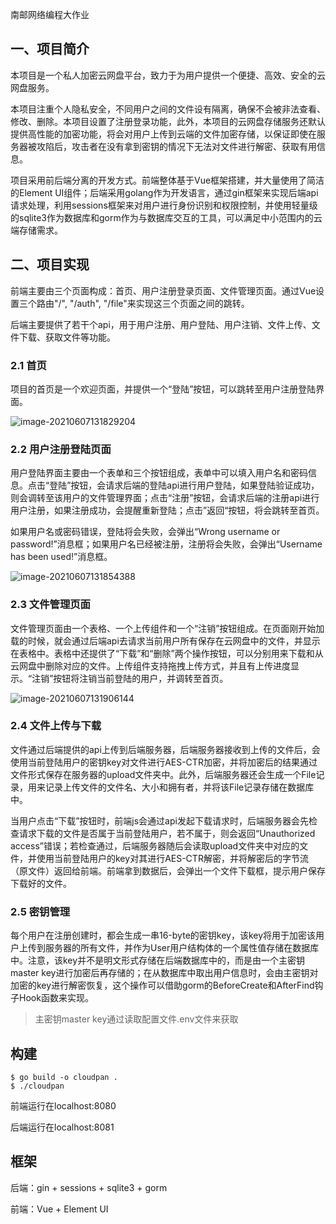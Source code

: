 南邮网络编程大作业

## 一、项目简介

本项目是一个私人加密云网盘平台，致力于为用户提供一个便捷、高效、安全的云网盘服务。

本项目注重个人隐私安全，不同用户之间的文件设有隔离，确保不会被非法查看、修改、删除。本项目设置了注册登录功能，此外，本项目的云网盘存储服务还默认提供高性能的加密功能，将会对用户上传到云端的文件加密存储，以保证即使在服务器被攻陷后，攻击者在没有拿到密钥的情况下无法对文件进行解密、获取有用信息。

项目采用前后端分离的开发方式。前端整体基于Vue框架搭建，并大量使用了简洁的Element UI组件；后端采用golang作为开发语言，通过gin框架来实现后端api请求处理，利用sessions框架来对用户进行身份识别和权限控制，并使用轻量级的sqlite3作为数据库和gorm作为与数据库交互的工具，可以满足中小范围内的云端存储需求。

## 二、项目实现

前端主要由三个页面构成：首页、用户注册登录页面、文件管理页面。通过Vue设置三个路由"/", "/auth", "/file"来实现这三个页面之间的跳转。

后端主要提供了若干个api，用于用户注册、用户登陆、用户注销、文件上传、文件下载、获取文件等功能。

### 2.1 首页

项目的首页是一个欢迎页面，并提供一个“登陆”按钮，可以跳转至用户注册登陆界面。

![image-20210607131829204](https://soreatu-1300077947.cos.ap-nanjing.myqcloud.com/uPic/image-20210607131829204.png)

### 2.2 用户注册登陆页面

用户登陆界面主要由一个表单和三个按钮组成，表单中可以填入用户名和密码信息。点击“登陆”按钮，会请求后端的登陆api进行用户登陆，如果登陆验证成功，则会调转至该用户的文件管理界面；点击“注册”按钮，会请求后端的注册api进行用户注册，如果注册成功，会提醒重新登陆；点击”返回“按钮，将会跳转至首页。

如果用户名或密码错误，登陆将会失败，会弹出“Wrong username or password!”消息框；如果用户名已经被注册，注册将会失败，会弹出“Username has been used!”消息框。

![image-20210607131854388](https://soreatu-1300077947.cos.ap-nanjing.myqcloud.com/uPic/image-20210607131854388.png)

### 2.3 文件管理页面

文件管理页面由一个表格、一个上传组件和一个“注销”按钮组成。在页面刚开始加载的时候，就会通过后端api去请求当前用户所有保存在云网盘中的文件，并显示在表格中。表格中还提供了“下载”和“删除”两个操作按钮，可以分别用来下载和从云网盘中删除对应的文件。上传组件支持拖拽上传方式，并且有上传进度显示。“注销”按钮将注销当前登陆的用户，并调转至首页。

![image-20210607131906144](https://soreatu-1300077947.cos.ap-nanjing.myqcloud.com/uPic/image-20210607131906144.png)



### 2.4 文件上传与下载

文件通过后端提供的api上传到后端服务器，后端服务器接收到上传的文件后，会使用当前登陆用户的密钥key对文件进行AES-CTR加密，并将加密后的结果通过文件形式保存在服务器的upload文件夹中。此外，后端服务器还会生成一个File记录，用来记录上传文件的文件名、大小和拥有者，并将该File记录存储在数据库中。

当用户点击“下载”按钮时，前端js会通过api发起下载请求时，后端服务器会先检查请求下载的文件是否属于当前登陆用户，若不属于，则会返回“Unauthorized access”错误；若检查通过，后端服务器随后会读取upload文件夹中对应的文件，并使用当前登陆用户的key对其进行AES-CTR解密，并将解密后的字节流（原文件）返回给前端。前端拿到数据后，会弹出一个文件下载框，提示用户保存下载好的文件。

### 2.5 密钥管理

每个用户在注册创建时，都会生成一串16-byte的密钥key，该key将用于加密该用户上传到服务器的所有文件，并作为User用户结构体的一个属性值存储在数据库中。注意，该key并不是明文形式存储在后端数据库中的，而是由一个主密钥master key进行加密后再存储的；在从数据库中取出用户信息时，会由主密钥对加密的key进行解密恢复，这个操作可以借助gorm的BeforeCreate和AfterFind钩子Hook函数来实现。

> 主密钥master key通过读取配置文件.env文件来获取

## 构建

```shell
$ go build -o cloudpan .
$ ./cloudpan
```

前端运行在localhost:8080

后端运行在localhost:8081

## 框架

后端：gin + sessions + sqlite3 + gorm

前端：Vue + Element UI

